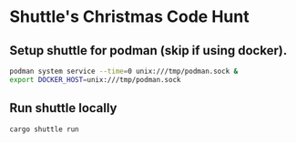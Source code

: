 # Shuttle's Christmas Code Hunt

## Setup shuttle for podman (skip if using docker).

```sh
podman system service --time=0 unix:///tmp/podman.sock &
export DOCKER_HOST=unix:///tmp/podman.sock
```

## Run shuttle locally

```sh
cargo shuttle run
```
